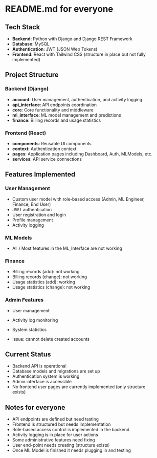# README.md for everyone 

## Tech Stack
- **Backend**: Python with Django and Django REST Framework
- **Database**: MySQL 
- **Authentication**: JWT (JSON Web Tokens)
- **Frontend**: React with Tailwind CSS (structure in place but not fully implemented)

## Project Structure

### Backend (Django)
- **account**: User management, authentication, and activity logging
- **api_interface**: API endpoints coordination
- **core**: Core functionality and middleware
- **ml_interface**: ML model management and predictions
- **finance**: Billing records and usage statistics

### Frontend (React)
- **components**: Reusable UI components
- **context**: Authentication context
- **pages**: Application pages including Dashboard, Auth, MLModels, etc.
- **services**: API service connections

## Features Implemented

### User Management
- Custom user model with role-based access (Admin, ML Engineer, Finance, End User)
- JWT authentication
- User registration and login
- Profile management
- Activity logging

### ML Models
- All / Most features in the ML_Interface are not working 

### Finance
- Billing records (add): not working
- Billing records (change): not working 
- Usage statistics (add): working
- Usage statistics (change): not working 

### Admin Features
- User management
- Activity log monitoring
- System statistics

- Issue: cannot delete created accounts 

## Current Status
- Backend API is operational
- Database models and migrations are set up
- Authentication system is working
- Admin interface is accessible
- No frontend user pages are currently implemented (only structure exists)








## Notes for everyone 
- API endpoints are defined but need testing
- Frontend is structured but needs implementation
- Role-based access control is implemented in the backend
- Activity logging is in place for user actions
- Some administrative features need fixing 
- User end-point needs creating (structure exists)
- Once ML Model is finished it needs plugging in and testing 
